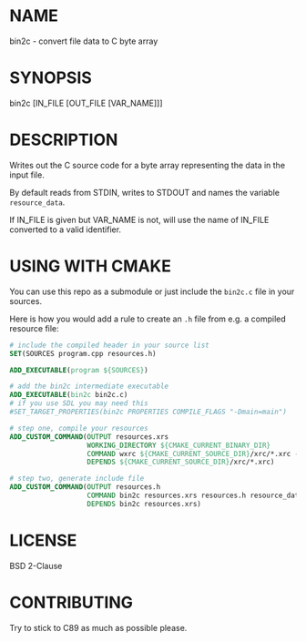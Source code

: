 # NAME

bin2c - convert file data to C byte array

# SYNOPSIS

bin2c [IN_FILE [OUT_FILE [VAR_NAME]]]

# DESCRIPTION

Writes out the C source code for a byte array representing the data in the
input file.

By default reads from STDIN, writes to STDOUT and names the variable
`resource_data`.

If IN_FILE is given but VAR_NAME is not, will use the name of IN_FILE converted
to a valid identifier.

# USING WITH CMAKE

You can use this repo as a submodule or just include the `bin2c.c` file in your sources.

Here is how you would add a rule to create an `.h` file from e.g. a compiled
resource file:

```cmake
# include the compiled header in your source list
SET(SOURCES program.cpp resources.h)

ADD_EXECUTABLE(program ${SOURCES})

# add the bin2c intermediate executable
ADD_EXECUTABLE(bin2c bin2c.c)
# if you use SDL you may need this
#SET_TARGET_PROPERTIES(bin2c PROPERTIES COMPILE_FLAGS "-Dmain=main")

# step one, compile your resources
ADD_CUSTOM_COMMAND(OUTPUT resources.xrs
                   WORKING_DIRECTORY ${CMAKE_CURRENT_BINARY_DIR}
                   COMMAND wxrc ${CMAKE_CURRENT_SOURCE_DIR}/xrc/*.xrc -o resources.xrs
                   DEPENDS ${CMAKE_CURRENT_SOURCE_DIR}/xrc/*.xrc)

# step two, generate include file
ADD_CUSTOM_COMMAND(OUTPUT resources.h
                   COMMAND bin2c resources.xrs resources.h resource_data
                   DEPENDS bin2c resources.xrs)
```

# LICENSE

BSD 2-Clause

# CONTRIBUTING

Try to stick to C89 as much as possible please.
